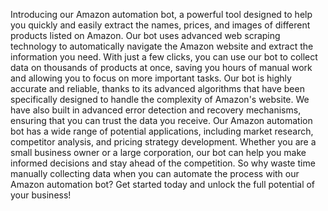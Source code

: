 Introducing our Amazon automation bot, a powerful tool designed to help you quickly and easily extract the names, prices, and images of different products listed on Amazon.
Our bot uses advanced web scraping technology to automatically navigate the Amazon website and extract the information you need. With just a few clicks, you can use our bot to collect data on thousands of products at once, saving you hours of manual work and allowing you to focus on more important tasks.
Our bot is highly accurate and reliable, thanks to its advanced algorithms that have been specifically designed to handle the complexity of Amazon's website. We have also built in advanced error detection and recovery mechanisms, ensuring that you can trust the data you receive.
Our Amazon automation bot has a wide range of potential applications, including market research, competitor analysis, and pricing strategy development. Whether you are a small business owner or a large corporation, our bot can help you make informed decisions and stay ahead of the competition.
So why waste time manually collecting data when you can automate the process with our Amazon automation bot? Get started today and unlock the full potential of your business!
